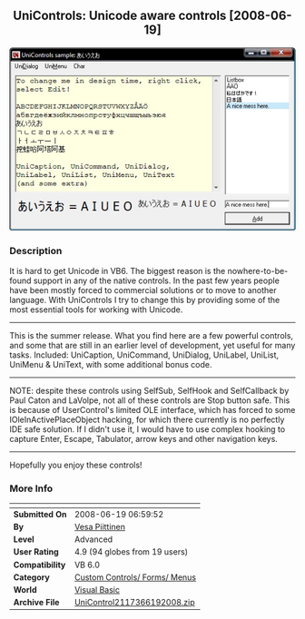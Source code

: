 ﻿<div align="center">

## UniControls: Unicode aware controls \[2008\-06\-19\]

<img src="PIC2008619027292112.jpg">
</div>

### Description

It is hard to get Unicode in VB6. The biggest reason is the nowhere-to-be-found support in any of the native controls. In the past few years people have been mostly forced to commercial solutions or to move to another language. With UniControls I try to change this by providing some of the most essential tools for working with Unicode. 

----

This is the summer release. What you find here are a few powerful controls, and some that are still in an earlier level of development, yet useful for many tasks. Included: UniCaption, UniCommand, UniDialog, UniLabel, UniList, UniMenu &amp; UniText, with some additional bonus code. 

----

NOTE: despite these controls using SelfSub, SelfHook and SelfCallback by Paul Caton and LaVolpe, not all of these controls are Stop button safe. This is because of UserControl's limited OLE interface, which has forced to some IOleInActivePlaceObject hacking, for which there currently is no perfectly IDE safe solution. If I didn't use it, I would have to use complex hooking to capture Enter, Escape, Tabulator, arrow keys and other navigation keys. 

----

Hopefully you enjoy these controls!
 
### More Info
 


<span>             |<span>
---                |---
**Submitted On**   |2008-06-19 06:59:52
**By**             |[Vesa Piittinen](https://github.com/Planet-Source-Code/PSCIndex/blob/master/ByAuthor/vesa-piittinen.md)
**Level**          |Advanced
**User Rating**    |4.9 (94 globes from 19 users)
**Compatibility**  |VB 6\.0
**Category**       |[Custom Controls/ Forms/  Menus](https://github.com/Planet-Source-Code/PSCIndex/blob/master/ByCategory/custom-controls-forms-menus__1-4.md)
**World**          |[Visual Basic](https://github.com/Planet-Source-Code/PSCIndex/blob/master/ByWorld/visual-basic.md)
**Archive File**   |[UniControl2117366192008\.zip](https://github.com/Planet-Source-Code/vesa-piittinen-unicontrols-unicode-aware-controls-2008-06-19__1-69738/archive/master.zip)








